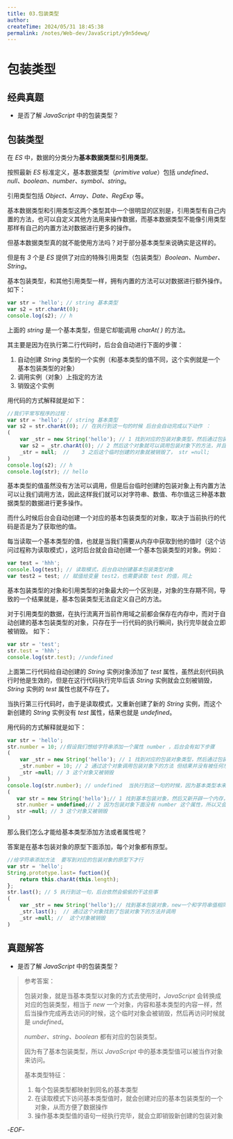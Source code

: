 ```yaml
---
title: 03.包装类型
author:
createTime: 2024/05/31 18:45:38
permalink: /notes/Web-dev/JavaScript/y9n5dewq/
---
```

# 包装类型

## 经典真题

- 是否了解 _JavaScript_ 中的包装类型？

## 包装类型

在 _ES_ 中，数据的分类分为**基本数据类型**和**引用类型**。

按照最新 _ES_ 标准定义，基本数据类型（_primitive value_）包括 _undefined、null、boolean、number、symbol、string_。

引用类型包括 _Object、Array、Date、RegExp_ 等。

基本数据类型和引用类型这两个类型其中一个很明显的区别是，引用类型有自己内置的方法，也可以自定义其他方法用来操作数据，而基本数据类型不能像引用类型那样有自己的内置方法对数据进行更多的操作。

但基本数据类型真的就不能使用方法吗？对于部分基本类型来说确实是这样的。

但是有 _3_ 个是 _ES_ 提供了对应的特殊引用类型（包装类型）_Boolean、Number、String_。

基本包装类型，和其他引用类型一样，拥有内置的方法可以对数据进行额外操作。如下：

```js
var str = 'hello'; // string 基本类型
var s2 = str.charAt(0);
console.log(s2); // h
```

上面的 _string_ 是一个基本类型，但是它却能调用 _charAt( )_ 的方法。

其主要是因为在执行第二行代码时，后台会自动进行下面的步骤：

1. 自动创建 _String_ 类型的一个实例（和基本类型的值不同，这个实例就是一个基本包装类型的对象）
2. 调用实例（对象）上指定的方法
3. 销毁这个实例

用代码的方式解释就是如下：

```js
//我们平常写程序的过程：
var str = 'hello'; // string 基本类型
var s2 = str.charAt(0); // 在执行到这一句的时候 后台会自动完成以下动作 ：
(
    var _str = new String('hello'); // 1 找到对应的包装对象类型，然后通过包装对象创建出一个和基本类型值相同的对象
    var s2 = _str.charAt(0); // 2 然后这个对象就可以调用包装对象下的方法，并且返回结给 s2.
    _str = null;  //    3 之后这个临时创建的对象就被销毁了， str =null;
)
console.log(s2); // h
console.log(str); // hello
```

基本类型的值虽然没有方法可以调用，但是后台临时创建的包装对象上有内置方法可以让我们调用方法，因此这样我们就可以对字符串、数值、布尔值这三种基本数据类型的数据进行更多操作。

而什么时候后台会自动创建一个对应的基本包装类型的对象，取决于当前执行的代码是否是为了获取他的值。

每当读取一个基本类型的值，也就是当我们需要从内存中获取到他的值时（这个访问过程称为读取模式），这时后台就会自动创建一个基本包装类型的对象。例如：

```javascript
var test = 'hhh';
console.log(test); // 读取模式，后台自动创建基本包装类型对象
var test2 = test; // 赋值给变量 test2，也需要读取 test 的值，同上
```

基本包装类型的对象和引用类型的对象最大的一个区别是，对象的生存期不同，导致的一个结果就是，基本包装类型无法自定义自己的方法。

对于引用类型的数据，在执行流离开当前作用域之前都会保存在内存中，而对于自动创建的基本包装类型的对象，只存在于一行代码的执行瞬间，执行完毕就会立即被销毁。
如下：

```javascript
var str = 'test';
str.test = 'hhh';
console.log(str.test); //undefined
```

上面第二行代码给自动创建的 _String_ 实例对象添加了 _test_ 属性，虽然此刻代码执行时他是生效的，但是在这行代码执行完毕后该 _String_ 实例就会立刻被销毁，_String_ 实例的 _test_ 属性也就不存在了。

当执行第三行代码时，由于是读取模式，又重新创建了新的 _String_ 实例，而这个新创建的 _String_ 实例没有 _test_ 属性，结果也就是 _undefined_。

用代码的方式解释就是如下：

```js
var str = 'hello';
str.number = 10; //假设我们想给字符串添加一个属性 number ，后台会有如下步骤
(
    var _str = new String('hello'); // 1 找到对应的包装对象类型，然后通过包装对象创建出一个和基本类型值相同的对象
    _str.number = 10; // 2 通过这个对象调用包装对象下的方法 但结果并没有被任何东西保存
    _str =null; // 3 这个对象又被销毁
)
console.log(str.number); // undefined  当执行到这一句的时候，因为基本类型本来没有属性，后台又会重新重复上面的步骤
(
   var str = new String('hello');// 1 找到基本包装对象，然后又新开辟一个内存，创建一个值为 hello 对象
   str.number = undefined;// 2 因为包装对象下面没有 number 这个属性，所以又会重新添加，因为没有值，所以值是未定义;然后弹出结果
   str =null; // 3 这个对象又被销毁
)
```

那么我们怎么才能给基本类型添加方法或者属性呢？

答案是在基本包装对象的原型下面添加，每个对象都有原型。

```js
//给字符串添加方法  要写到对应的包装对象的原型下才行
var str = 'hello';
String.prototype.last= fuction(){
    return this.charAt(this.length);
};
str.last(); // 5 执行到这一句，后台依然会偷偷的干这些事
(
    var _str = new String('hello');// 找到基本包装对象，new一个和字符串值相同的对象，
    _str.last();  // 通过这个对象找到了包装对象下的方法并调用
    _str =null; //  这个对象被销毁
)
```

## 真题解答

- 是否了解 _JavaScript_ 中的包装类型？

> 参考答案：
>
> 包装对象，就是当基本类型以对象的方式去使用时，_JavaScript_ 会转换成对应的包装类型，相当于 _new_ 一个对象，内容和基本类型的内容一样，然后当操作完成再去访问的时候，这个临时对象会被销毁，然后再访问时候就是 _undefined_。
>
> _number、string、boolean_ 都有对应的包装类型。
>
> 因为有了基本包装类型，所以 _JavaScript_ 中的基本类型值可以被当作对象来访问。
>
> 基本类型特征：
>
> 1. 每个包装类型都映射到同名的基本类型
> 2. 在读取模式下访问基本类型值时，就会创建对应的基本包装类型的一个对象，从而方便了数据操作
> 3. 操作基本类型值的语句一经执行完毕，就会立即销毁新创建的包装对象

-_EOF_-
